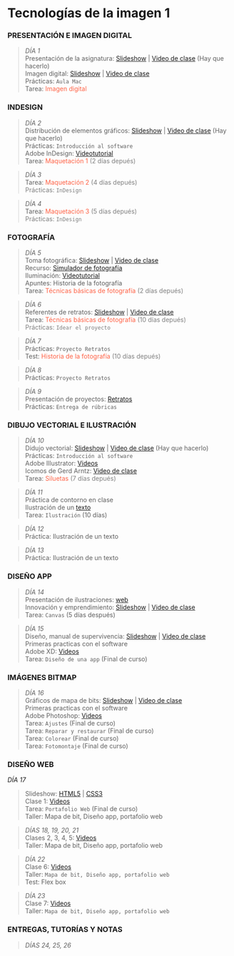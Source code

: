 # Tecnologías de la imagen 1
<!-- comentario -->
<span style="color:tomato">   </style>


### PRESENTACIÓN E IMAGEN DIGITAL 

> *DÍA 1*  
Presentación de la asignatura: [Slideshow](https://docs.google.com/presentation/d/14xRkN9yqllp6_I3m0gIFHbMaN25jg9FvyeM7ilqvlmc/edit?usp=sharing)  |  [Video de clase]() (Hay que hacerlo)  
Imagen digital: [Slideshow](https://docs.google.com/presentation/d/1MfZuHkc294BJ-Yvhe6znkFwRYLDf6tqUfg0-DXlRYkU/edit?usp=sharing)  | [Video de clase](https://vimeo.com/278643024)  
Prácticas: `Aula Mac`  
Tarea:  <span style="color:tomato"> Imagen digital</style>

### INDESIGN  

>*DÍA 2*  
 Distribución de elementos gráficos: [Slideshow](https://docs.google.com/presentation/d/1a-DBRTgNLoqvwxJFwWkQRNu1TYjbqtgu5Sc7D8a7Lhg/edit?usp=sharing)  |  [Video de clase]() (Hay que hacerlo)    
Prácticas: `Introducción al software`   
Adobe InDesign: [Videotutorial](https://vimeo.com/338218704)  
Tarea: <span style="color:tomato">Maquetación 1</style> <span style="color:grey">(2 días depués) </style> 
	
>*DÍA 3*  
Tarea: <span style="color:tomato">Maquetación 2</style> </style> <span style="color:grey">(4 días depués) </style>  
Prácticas: `InDesign` 
   
>*DÍA 4*  
Tarea: <span style="color:tomato">Maquetación 3</style></style> </style> <span style="color:grey">(5 días depués) </style>  
Prácticas: `InDesign` 

	
### FOTOGRAFÍA 

>*DÍA 5*  
Toma fotográfica: [Slideshow](https://docs.google.com/presentation/d/1fsuWuxg7g6MzoJY_CMax2CscT3UyoXTgPqVceDOc1IU/edit?usp=sharing) | [Video de clase](https://vimeo.com/279921279)  
Recurso: [Simulador de fotografía](http://www.canonoutsideofauto.ca/play/)  
Iluminación: [Videotutorial](https://www.youtube.com/watch?v=7QH21_86QNU)  
Apuntes: Historia de la fotografía  
Tarea: <span style="color:tomato">Técnicas básicas de fotografía</style> <span style="color:grey"> (2 días depués)</style>  

>*DÍA 6*  
Referentes de retratos: [Slideshow](https://docs.google.com/presentation/d/15NxxETiYN9aKOmcAQOQx_jzBbqnG54tgcWVAmGlGey8/edit?usp=sharing)  |  [Video de clase](https://vimeo.com/279982829)   
Tarea: <span style="color:tomato">Técnicas básicas de fotografía</style> <span style="color:grey"> (10 días depués)</style>  
Prácticas: `Idear el proyecto`

>*DÍA 7*  
Prácticas: `Proyecto Retratos`  
Test: <span style="color:tomato">Historia de la fotografía</style> <span style="color:grey"> (10 días depués)</style>  

 	
>*DÍA 8*  
Prácticas: `Proyecto Retratos` 

>*DÍA 9*  
Presentación de proyectos: [Retratos]()  
Prácticas: `Entrega de rúbricas`

### DIBUJO VECTORIAL E ILUSTRACIÓN

>*DÍA 10*  
Didujo vectorial: [Slideshow](https://docs.google.com/presentation/d/1KCGlup9AMP3x4kQBWffvtXgxFIZyGgikGSqrx3q080A/edit?usp=sharing)  |  [Video de clase]() (Hay que hacerlo)  
Prácticas: `Introducción al software`  
Adobe Illustrator: [Videos](https://vimeopro.com/user37418220/illustrator)  
Icomos de Gerd Arntz: [Video de clase](https://vimeo.com/280146631)  
Tarea: <span style="color:tomato"> Siluetas </style> <span style="color:grey"> (7 días depués)</style>


>*DÍA 11*  
Práctica de contorno en clase  
Ilustración de un [texto](http://fcordon.webs.upv.es/microrrelatos/)  
Tarea: `Ilustración` (10 días)

>*DÍA 12*  
Práctica: Ilustración de un texto  

>*DÍA 13*  
Práctica: Ilustración de un texto  

### DISEÑO APP

>*DÍA 14*  
Presentación de ilustraciones: [web]()  
Innovación y emprendimiento: [Slideshow](https://docs.google.com/presentation/d/1xo014SkI3r68bdK9BxkLyhS3AdrB19Ufdp9Ljs6joe0/edit?usp=sharing)  |  [Video de clase](https://vimeo.com/280322439)  
Tarea: `Canvas` (5 días después)

>*DÍA 15*  
Diseño, manual de supervivencia: [Slideshow](https://docs.google.com/presentation/d/15ZqLUXGRiO9h76531fKKKmpvivHHyblhKc_I1dZNGdE/edit?usp=sharing)  |  [Video de clase](https://vimeo.com/280717934)  
Primeras practicas con el software  
Adobe XD: [Videos](https://vimeopro.com/user37418220/xd)  
Tarea: `Diseño de una app` (Final de curso)

### IMÁGENES BITMAP

>*DÍA 16*  
Gráficos de mapa de bits:  [Slideshow](https://docs.google.com/presentation/d/1MBEuLxeSKsAVrVOtGmL1O7O6ZEvwD4ABZt5hCP6ib6I/edit?usp=sharing)  |  [Video de clase](https://vimeo.com/289503884)  
Primeras practicas con el software  
Adobe Photoshop: [Videos](https://vimeopro.com/user37418220/photoshop)  
Tarea: `Ajustes` (Final de curso)  
Tarea: `Reparar y restaurar` (Final de curso)  
Tarea: `Colorear` (Final de curso)  
Tarea: `Fotomontaje` (Final de curso)

### DISEÑO WEB

*DÍA 17*  
 
>Slideshow: [HTML5](https://docs.google.com/presentation/d/1WMHr35vbxkvTHD1LaYZTnQckLa1Q9ANRq_f323YJX6c/edit?usp=sharing)  | [CSS3](https://docs.google.com/presentation/d/1DYXSNif3KN6R1YuWLNer1exyZNYbnAHrkb15WlPBe7w/edit?usp=sharing)  
Clase 1: [Videos](https://vimeopro.com/user37418220/diseno-web/page/1)    
Tarea: `Portafolio Web` (Final de curso)  
Taller: Mapa de bit, Diseño app, portafolio web   

>*DÍAS 18, 19, 20, 21*  
Clases 2, 3, 4, 5: [Videos](https://vimeopro.com/user37418220/diseno-web/page/1)  
Taller: Mapa de bit, Diseño app, portafolio web     

  
  
>*DÍA 22*  
Clase 6: [Videos](https://vimeopro.com/user37418220/diseno-web/page/1)  
Taller: `Mapa de bit, Diseño app, portafolio web`  
Test: Flex box

>*DÍA 23*  
Clase 7: [Videos](https://vimeopro.com/user37418220/diseno-web/page/1)  
Taller: `Mapa de bit, Diseño app, portafolio web`  

### ENTREGAS, TUTORÍAS Y NOTAS 

>*DÍAS 24, 25, 26*   

  
  


































